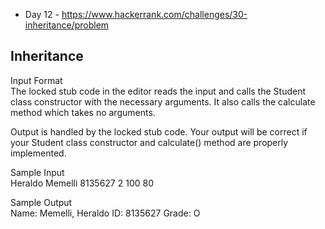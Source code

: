 ﻿- Day 12 - https://www.hackerrank.com/challenges/30-inheritance/problem

<h2>Inheritance</h2>
Input Format<br />
The locked stub code in the editor reads the input and calls the Student class constructor with the necessary arguments. 
It also calls the calculate method which takes no arguments.

Output is handled by the locked stub code. 
Your output will be correct if your Student 
class constructor and calculate() method are properly implemented.

Sample Input <br />
Heraldo Memelli 8135627
2
100 80

Sample Output <br />
Name: Memelli, Heraldo
ID: 8135627
Grade: O

